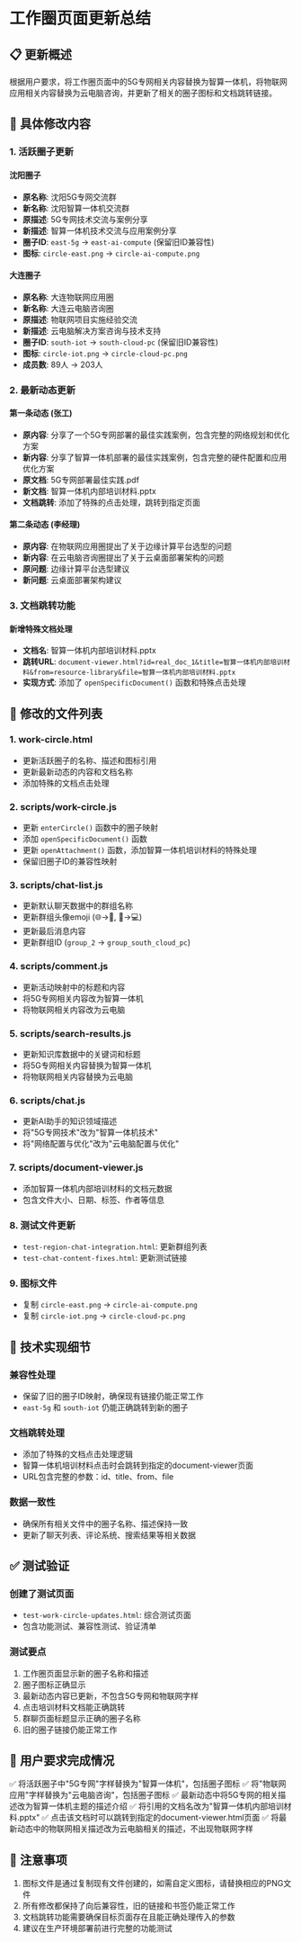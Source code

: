# 工作圈页面更新总结

## 📋 更新概述

根据用户要求，将工作圈页面中的5G专网相关内容替换为智算一体机，将物联网应用相关内容替换为云电脑咨询，并更新了相关的圈子图标和文档跳转链接。

## 🔄 具体修改内容

### 1. 活跃圈子更新

#### 沈阳圈子
- **原名称**: 沈阳5G专网交流群
- **新名称**: 沈阳智算一体机交流群
- **原描述**: 5G专网技术交流与案例分享
- **新描述**: 智算一体机技术交流与应用案例分享
- **圈子ID**: `east-5g` → `east-ai-compute` (保留旧ID兼容性)
- **图标**: `circle-east.png` → `circle-ai-compute.png`

#### 大连圈子
- **原名称**: 大连物联网应用圈
- **新名称**: 大连云电脑咨询圈
- **原描述**: 物联网项目实施经验交流
- **新描述**: 云电脑解决方案咨询与技术支持
- **圈子ID**: `south-iot` → `south-cloud-pc` (保留旧ID兼容性)
- **图标**: `circle-iot.png` → `circle-cloud-pc.png`
- **成员数**: 89人 → 203人

### 2. 最新动态更新

#### 第一条动态 (张工)
- **原内容**: 分享了一个5G专网部署的最佳实践案例，包含完整的网络规划和优化方案
- **新内容**: 分享了智算一体机部署的最佳实践案例，包含完整的硬件配置和应用优化方案
- **原文档**: 5G专网部署最佳实践.pdf
- **新文档**: 智算一体机内部培训材料.pptx
- **文档跳转**: 添加了特殊的点击处理，跳转到指定页面

#### 第二条动态 (李经理)
- **原内容**: 在物联网应用圈提出了关于边缘计算平台选型的问题
- **新内容**: 在云电脑咨询圈提出了关于云桌面部署架构的问题
- **原问题**: 边缘计算平台选型建议
- **新问题**: 云桌面部署架构建议

### 3. 文档跳转功能

#### 新增特殊文档处理
- **文档名**: 智算一体机内部培训材料.pptx
- **跳转URL**: `document-viewer.html?id=real_doc_1&title=智算一体机内部培训材料&from=resource-library&file=智算一体机内部培训材料.pptx`
- **实现方式**: 添加了 `openSpecificDocument()` 函数和特殊点击处理

## 📁 修改的文件列表

### 1. work-circle.html
- 更新活跃圈子的名称、描述和图标引用
- 更新最新动态的内容和文档名称
- 添加特殊的文档点击处理

### 2. scripts/work-circle.js
- 更新 `enterCircle()` 函数中的圈子映射
- 添加 `openSpecificDocument()` 函数
- 更新 `openAttachment()` 函数，添加智算一体机培训材料的特殊处理
- 保留旧圈子ID的兼容性映射

### 3. scripts/chat-list.js
- 更新默认聊天数据中的群组名称
- 更新群组头像emoji (🌐→🤖, 🌊→💻)
- 更新最后消息内容
- 更新群组ID (`group_2` → `group_south_cloud_pc`)

### 4. scripts/comment.js
- 更新活动映射中的标题和内容
- 将5G专网相关内容改为智算一体机
- 将物联网相关内容改为云电脑

### 5. scripts/search-results.js
- 更新知识库数据中的关键词和标题
- 将5G专网相关内容替换为智算一体机
- 将物联网相关内容替换为云电脑

### 6. scripts/chat.js
- 更新AI助手的知识领域描述
- 将"5G专网技术"改为"智算一体机技术"
- 将"网络配置与优化"改为"云电脑配置与优化"

### 7. scripts/document-viewer.js
- 添加智算一体机内部培训材料的文档元数据
- 包含文件大小、日期、标签、作者等信息

### 8. 测试文件更新
- `test-region-chat-integration.html`: 更新群组列表
- `test-chat-content-fixes.html`: 更新测试链接

### 9. 图标文件
- 复制 `circle-east.png` → `circle-ai-compute.png`
- 复制 `circle-iot.png` → `circle-cloud-pc.png`

## 🔧 技术实现细节

### 兼容性处理
- 保留了旧的圈子ID映射，确保现有链接仍能正常工作
- `east-5g` 和 `south-iot` 仍能正确跳转到新的圈子

### 文档跳转处理
- 添加了特殊的文档点击处理逻辑
- 智算一体机培训材料点击时会跳转到指定的document-viewer页面
- URL包含完整的参数：id、title、from、file

### 数据一致性
- 确保所有相关文件中的圈子名称、描述保持一致
- 更新了聊天列表、评论系统、搜索结果等相关数据

## ✅ 测试验证

### 创建了测试页面
- `test-work-circle-updates.html`: 综合测试页面
- 包含功能测试、兼容性测试、验证清单

### 测试要点
1. 工作圈页面显示新的圈子名称和描述
2. 圈子图标正确显示
3. 最新动态内容已更新，不包含5G专网和物联网字样
4. 点击培训材料文档能正确跳转
5. 群聊页面标题显示正确的圈子名称
6. 旧的圈子链接仍能正常工作

## 🎯 用户要求完成情况

✅ 将活跃圈子中"5G专网"字样替换为"智算一体机"，包括圈子图标
✅ 将"物联网应用"字样替换为"云电脑咨询"，包括圈子图标
✅ 最新动态中将5G专网的相关描述改为智算一体机主题的描述介绍
✅ 将引用的文档名改为"智算一体机内部培训材料.pptx"
✅ 点击该文档时可以跳转到指定的document-viewer.html页面
✅ 将最新动态中的物联网相关描述改为云电脑相关的描述，不出现物联网字样

## 📝 注意事项

1. 图标文件是通过复制现有文件创建的，如需自定义图标，请替换相应的PNG文件
2. 所有修改都保持了向后兼容性，旧的链接和书签仍能正常工作
3. 文档跳转功能需要确保目标页面存在且能正确处理传入的参数
4. 建议在生产环境部署前进行完整的功能测试
